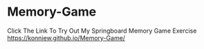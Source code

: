 # Memory-Game
Click The Link To Try Out My Springboard Memory Game Exercise
https://konniew.github.io/Memory-Game/
